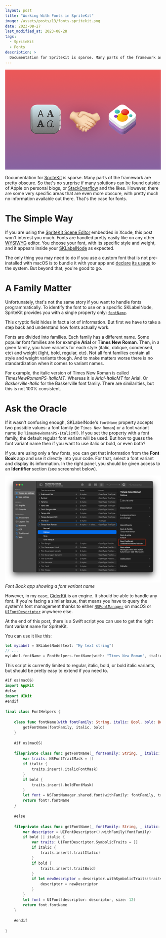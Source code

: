 ```yaml
---
layout: post
title: "Working With Fonts in SpriteKit"
image: /assets/posts/13/fonts-spritekit.png
date: 2023-08-27
last_modified_at: 2023-08-28
tags:
  - SpriteKit
  - Fonts
description: >
  Documentation for SpriteKit is sparse. Many parts of the framework are pretty obscure, with pretty much no information available out there. That’s the case for fonts. In this post, I explain how to work programmatically with fonts in SpriteKit.
---
```


![Fonts with SpriteKit](/assets/posts/13/fonts-spritekit.png)

Documentation for [SpriteKit](https://developer.apple.com/spritekit/) is sparse. Many parts of the framework are pretty obscure. So that's no surprise if many solutions can be found outside of Apple on personal blogs, or [StackOverflow](https://stackoverflow.com/questions/tagged/sprite-kit) and the likes. However, there are some very specific areas that are even more obscure, with pretty much no information available out there. That's the case for fonts.

# The Simple Way

If you are using the [SpriteKit Scene Editor](/2023/02/11/9-when-xcode-meets-spritekit.html) embedded in Xcode, this post won't interest you much. Fonts are handled pretty easily like on any other [WYSIWYG](https://en.wikipedia.org/wiki/WYSIWYG) editor. You choose your font, with its specific style and weight, and it appears inside your [SKLabelNode](https://developer.apple.com/documentation/spritekit/sklabelnode) as expected.

The only thing you may need to do if you use a custom font that is not pre-installed with macOS is to bundle it with your app and [declare](https://developer.apple.com/documentation/bundleresources/information_property_list/atsapplicationfontspath) [its usage](https://developer.apple.com/documentation/uikit/text_display_and_fonts/adding_a_custom_font_to_your_app) to the system. But beyond that, you're good to go.

# A Family Matter

Unfortunately, that's not the same story if you want to handle fonts programmatically. To identify the font to use on a specific SKLabelNode, SpriteKit provides you with a single property only: [`fontName`](https://developer.apple.com/documentation/spritekit/sklabelnode/1520129-fontname).

This cryptic field hides in fact a lot of information. But first we have to take a step back and understand how fonts actually work.

Fonts are divided into families. Each family has a different name. Some popular font families are for example **Arial** or **Times New Roman**. Then, in a given family, you have variants for each style (italic, oblique, condensed, etc) and weight (light, bold, regular, etc). Not all font families contain all style and weight variants though. And to make matters worse there is no standardization when it comes to variant names.

For example, the italic version of Times New Roman is called _TimesNewRomanPS-ItalicMT_. Whereas it is _Arial-ItalicMT_ for Arial. Or _Baskerville-Italic_ for the Baskerville font family. There are similarities, but this is not 100% consistent.

# Ask the Oracle

If it wasn't confusing enough, SKLabelNode's `fontName` property accepts two possible values: a font family (ie `Times New Roman`) or a font variant name (ie `TimesNewRomanPS-ItalicMT`). If you set the property with a font family, the default regular font variant will be used. But how to guess the font variant name then if you want to use italic or bold, or even both?

If you are using only a few fonts, you can get that information from the **Font Book** app and use it directly into your code. For that, select a font variant and display its information. In the right panel, you should be given access to an **Identifier** section (see screenshot below).

![Font Book app showing a font variant name](/assets/posts/13/font-book-identifier.png)
_Font Book app showing a font variant name_

However, in my case, [CiderKit](https://github.com/chsxf/CiderKit) is an engine. It should be able to handle any font. If you're facing a similar issue, that means you have to query the system's font management thanks to either [`NSFontManager`](https://developer.apple.com/documentation/appkit/nsfontmanager/) on macOS or [`UIFontDescriptor`](https://developer.apple.com/documentation/uikit/uifontdescriptor/) anywhere else.

At the end of this post, there is a Swift script you can use to get the right font variant name for SpriteKit.

You can use it like this:

```swift
let myLabel = SKLabelNode(text: "My text string")
// ...
myLabel.fontName = FontHelpers.fontName(with: "Times New Roman", italic: true, bold: false)
```

This script is currently limited to regular, italic, bold, or bold italic variants, but should be pretty easy to extend if you need to.

```swift
#if os(macOS)
import AppKit
#else
import UIKit
#endif

final class FontHelpers {

    class func fontName(with fontFamily: String, italic: Bool, bold: Bool) -> String? {
        getFontName(fontFamily, italic, bold)
    }

    #if os(macOS)

    fileprivate class func getFontName(_ fontFamily: String, _ italic: Bool, _ bold: Bool) -> String? {
        var traits: NSFontTraitMask = []
        if italic {
            traits.insert(.italicFontMask)
        }
        if bold {
            traits.insert(.boldFontMask)
        }
        let font = NSFontManager.shared.font(withFamily: fontFamily, traits: traits, weight: 5, size: 12)
        return font?.fontName
    }

    #else

    fileprivate class func getFontName(_ fontFamily: String, _ italic: Bool, _ bold: Bool) -> String? {
        var descriptor = UIFontDescriptor().withFamily(fontFamily)
        if bold || italic {
            var traits: UIFontDescriptor.SymbolicTraits = []
            if italic {
                traits.insert(.traitItalic)
            }
            if bold {
                traits.insert(.traitBold)
            }
            if let newDescriptor = descriptor.withSymbolicTraits(traits) {
                descriptor = newDescriptor
            }
        }
        let font = UIFont(descriptor: descriptor, size: 12)
        return font.fontName
    }

    #endif

}
```
